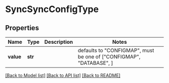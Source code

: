 # SyncSyncConfigType


## Properties
Name | Type | Description | Notes
------------ | ------------- | ------------- | -------------
**value** | **str** |  | defaults to "CONFIGMAP",  must be one of ["CONFIGMAP", "DATABASE", ]

[[Back to Model list]](../README.md#documentation-for-models) [[Back to API list]](../README.md#documentation-for-api-endpoints) [[Back to README]](../README.md)



